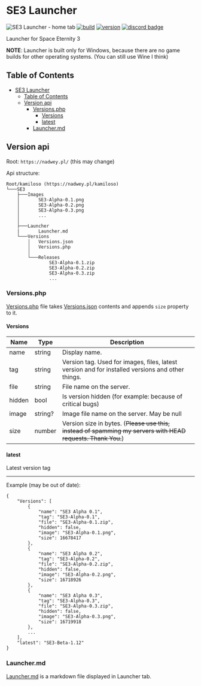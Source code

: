 # SE3 Launcher

![SE3 Launcher - home tab](https://user-images.githubusercontent.com/81181783/183638898-73255a75-73bb-4454-b049-af62f91ff4f0.png)
[![build](https://img.shields.io/github/workflow/status/Space-Eternity-3/SE3-Launcher/Build?style=for-the-badge)](https://github.com/Space-Eternity-3/SE3-Launcher/actions/workflows/build.yml)
[![version](https://img.shields.io/github/v/tag/Space-Eternity-3/SE3-Launcher?label=version&style=for-the-badge)](https://github.com/Space-Eternity-3/SE3-Launcher/releases/)
[![discord badge](https://img.shields.io/discord/909014300088213547?label=Discord&logo=Discord&style=for-the-badge)](https://discord.gg/e4ppBTRKhg)

Launcher for Space Eternity 3

**NOTE**: Launcher is built only for Windows, because there are no game builds for other operating systems. (You can still use Wine I think)

## Table of Contents

-   [SE3 Launcher](#se3-launcher)
    -   [Table of Contents](#table-of-contents)
    -   [Version api](#version-api)
        -   [Versions.php](#versionsphp)
            -   [Versions](#versions)
            -   [latest](#latest)
        -   [Launcher.md](#launchermd)

## Version api

Root: `https://nadwey.pl/` (this may change)

Api structure:

```text
Root/kamiloso (https://nadwey.pl/kamiloso)
└───SE3
    ├───Images
    │       SE3-Alpha-0.1.png
    │       SE3-Alpha-0.2.png
    │       SE3-Alpha-0.3.png
    │       ...
    │
    ├───Launcher
    |       Launcher.md
    └───Versions
        │   Versions.json
        │   Versions.php
        │
        └───Releases
                SE3-Alpha-0.1.zip
                SE3-Alpha-0.2.zip
                SE3-Alpha-0.3.zip
                ...
```

### Versions.php

[Versions.php](https://nadwey.pl/kamiloso/SE3/Versions/Versions.php) file takes [Versions.json](https://nadwey.pl/kamiloso/SE3/Versions/Versions.json) contents and appends `size` property to it.

#### Versions

| Name   | Type    | Description                                                                                                 |
| ------ | ------- | ----------------------------------------------------------------------------------------------------------- |
| name   | string  | Display name.                                                                                               |
| tag    | string  | Version tag. Used for images, files, latest version and for installed versions and other things.            |
| file   | string  | File name on the server.                                                                                    |
| hidden | bool    | Is version hidden (for example: because of critical bugs)                                                   |
| image  | string? | Image file name on the server. May be null                                                                  |
| size   | number  | Version size in bytes. (~~Please use this, instead of spamming my servers with HEAD requests. Thank You.~~) |

#### latest

Latest version tag

---

Example (may be out of date):

```jsonc
{
    "Versions": [
        {
            "name": "SE3 Alpha 0.1",
            "tag": "SE3-Alpha-0.1",
            "file": "SE3-Alpha-0.1.zip",
            "hidden": false,
            "image": "SE3-Alpha-0.1.png",
            "size": 16678417
        },
        {
            "name": "SE3 Alpha 0.2",
            "tag": "SE3-Alpha-0.2",
            "file": "SE3-Alpha-0.2.zip",
            "hidden": false,
            "image": "SE3-Alpha-0.2.png",
            "size": 16718926
        },
        {
            "name": "SE3 Alpha 0.3",
            "tag": "SE3-Alpha-0.3",
            "file": "SE3-Alpha-0.3.zip",
            "hidden": false,
            "image": "SE3-Alpha-0.3.png",
            "size": 16719918
        },
        ...
    ],
    "latest": "SE3-Beta-1.12"
}
```

### Launcher.md

[Launcher.md](https://nadwey.pl/kamiloso/SE3/Launcher/Launcher.md) is a markdown file displayed in Launcher tab.
